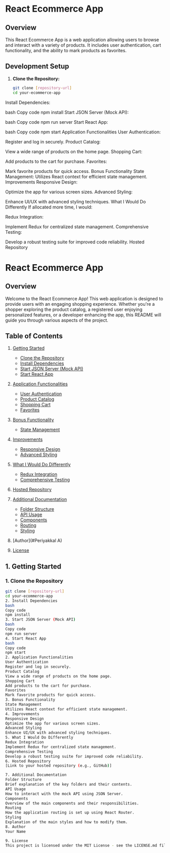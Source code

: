 # React Ecommerce App

## Overview

This React Ecommerce App is a web application allowing users to browse and interact with a variety of products. It includes user authentication, cart functionality, and the ability to mark products as favorites.

## Development Setup

1. **Clone the Repository:**
   ```bash
   git clone [repository-url]
   cd your-ecommerce-app
Install Dependencies:

bash
Copy code
npm install
Start JSON Server (Mock API):

bash
Copy code
npm run server
Start React App:

bash
Copy code
npm start
Application Functionalities
User Authentication:

Register and log in securely.
Product Catalog:

View a wide range of products on the home page.
Shopping Cart:

Add products to the cart for purchase.
Favorites:

Mark favorite products for quick access.
Bonus Functionality
State Management:
Utilizes React context for efficient state management.
Improvements
Responsive Design:

Optimize the app for various screen sizes.
Advanced Styling:

Enhance UI/UX with advanced styling techniques.
What I Would Do Differently
If allocated more time, I would:

Redux Integration:

Implement Redux for centralized state management.
Comprehensive Testing:

Develop a robust testing suite for improved code reliability.
Hosted Repository
# React Ecommerce App

## Overview

Welcome to the React Ecommerce App! This web application is designed to provide users with an engaging shopping experience. Whether you're a shopper exploring the product catalog, a registered user enjoying personalized features, or a developer enhancing the app, this README will guide you through various aspects of the project.

## Table of Contents

1. [Getting Started](#getting-started)
    - [Clone the Repository](#1-clone-the-repository)
    - [Install Dependencies](#2-install-dependencies)
    - [Start JSON Server (Mock API)](#3-start-json-server-mock-api)
    - [Start React App](#4-start-react-app)

2. [Application Functionalities](#application-functionalities)
    - [User Authentication](#user-authentication)
    - [Product Catalog](#product-catalog)
    - [Shopping Cart](#shopping-cart)
    - [Favorites](#favorites)

3. [Bonus Functionality](#bonus-functionality)
    - [State Management](#state-management)

4. [Improvements](#improvements)
    - [Responsive Design](#responsive-design)
    - [Advanced Styling](#advanced-styling)

5. [What I Would Do Differently](#what-i-would-do-differently)
    - [Redux Integration](#redux-integration)
    - [Comprehensive Testing](#comprehensive-testing)

6. [Hosted Repository](#hosted-repository)

7. [Additional Documentation](#additional-documentation)
    - [Folder Structure](#folder-structure)
    - [API Usage](#api-usage)
    - [Components](#components)
    - [Routing](#routing)
    - [Styling](#styling)

8. [Author](#Periyakkal A)

9. [License](#license)

## 1. Getting Started

### 1. Clone the Repository

```bash
git clone [repository-url]
cd your-ecommerce-app
2. Install Dependencies
bash
Copy code
npm install
3. Start JSON Server (Mock API)
bash
Copy code
npm run server
4. Start React App
bash
Copy code
npm start
2. Application Functionalities
User Authentication
Register and log in securely.
Product Catalog
View a wide range of products on the home page.
Shopping Cart
Add products to the cart for purchase.
Favorites
Mark favorite products for quick access.
3. Bonus Functionality
State Management
Utilizes React context for efficient state management.
4. Improvements
Responsive Design
Optimize the app for various screen sizes.
Advanced Styling
Enhance UI/UX with advanced styling techniques.
5. What I Would Do Differently
Redux Integration
Implement Redux for centralized state management.
Comprehensive Testing
Develop a robust testing suite for improved code reliability.
6. Hosted Repository
[Link to your hosted repository (e.g., GitHub)]

7. Additional Documentation
Folder Structure
Brief explanation of the key folders and their contents.
API Usage
How to interact with the mock API using JSON Server.
Components
Overview of the main components and their responsibilities.
Routing
How the application routing is set up using React Router.
Styling
Explanation of the main styles and how to modify them.
8. Author
Your Name

9. License
This project is licensed under the MIT License - see the LICENSE.md file for details.

